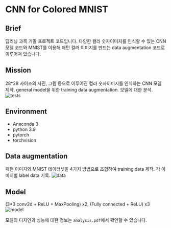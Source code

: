 # CNN for Colored MNIST

## Brief 
딥러닝 과목 기말 프로젝트 코드입니다. 다양한 컬러 숫자이미지를 인식할 수 있는 CNN모델 코드와 MNIST를 이용해 패턴 컬러 이미지를 만드는 data augmentation 코드로 이루어져 있습니다. 

## Mission
28*28 사이즈의 사진, 그림 등으로 이루어진 컬러 숫자이미지를 인식하는 CNN 모델 제작. general model을 위한 training data augmentation. 모델에 대한 분석.
![tests](https://user-images.githubusercontent.com/72549957/143024998-36a5dcd7-0aa3-4009-bc2b-0b54f15c582d.JPG)

## Environment
- Anaconda 3
- python 3.9
- pytorch
- torchvision

## Data augmentation
패턴 이미지와 MNIST 데이터셋을 4가지 방법으로 조합하여 training data 제작. 각 이미지별 label data 기록.
![data](https://user-images.githubusercontent.com/72549957/143024995-bee5539c-665e-4f0c-86cd-54f3a15aabd7.JPG)

## Model
(3*3 conv2d + ReLU + MaxPooling) x2, (Fully connected + ReLU) x3
![model](https://user-images.githubusercontent.com/72549957/143024997-1c1ccf18-3562-4e95-8076-01bc3c7ba7f4.JPG)

모델의 디자인과 성능에 대한 정보는 `analysis.pdf`에서 확인할 수 있습니다. 

